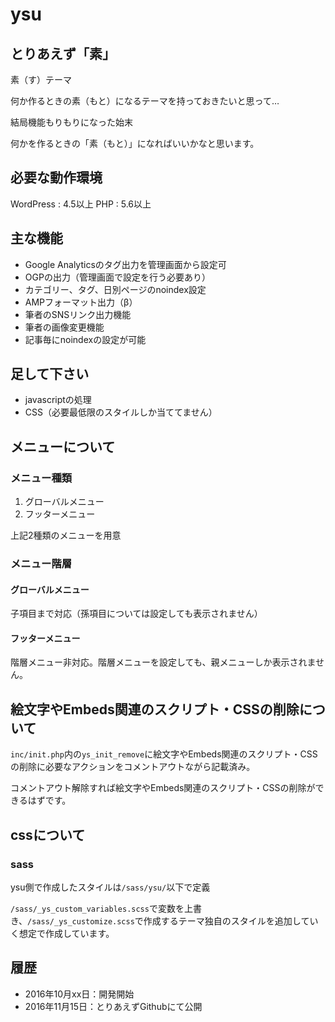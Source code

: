 # ysu

## とりあえず「素」

素（す）テーマ

何か作るときの素（もと）になるテーマを持っておきたいと思って…

結局機能もりもりになった始末

何かを作るときの「素（もと）」になればいいかなと思います。

## 必要な動作環境

WordPress	:	4.5以上
PHP	:	5.6以上


## 主な機能

- Google Analyticsのタグ出力を管理画面から設定可
- OGPの出力（管理画面で設定を行う必要あり）
- カテゴリー、タグ、日別ページのnoindex設定
- AMPフォーマット出力（β）
- 筆者のSNSリンク出力機能
- 筆者の画像変更機能
- 記事毎にnoindexの設定が可能

## 足して下さい

- javascriptの処理
- CSS（必要最低限のスタイルしか当ててません）

## メニューについて

### メニュー種類

1. グローバルメニュー
2. フッターメニュー

上記2種類のメニューを用意

### メニュー階層

#### グローバルメニュー

子項目まで対応（孫項目については設定しても表示されません）

#### フッターメニュー

階層メニュー非対応。階層メニューを設定しても、親メニューしか表示されません。


## 絵文字やEmbeds関連のスクリプト・CSSの削除について

`inc/init.php`内の`ys_init_remove`に絵文字やEmbeds関連のスクリプト・CSSの削除に必要なアクションをコメントアウトながら記載済み。

コメントアウト解除すれば絵文字やEmbeds関連のスクリプト・CSSの削除ができるはずです。


## cssについて

### sass

ysu側で作成したスタイルは`/sass/ysu/`以下で定義

`/sass/_ys_custom_variables.scss`で変数を上書き、`/sass/_ys_customize.scss`で作成するテーマ独自のスタイルを追加していく想定で作成しています。


## 履歴

- 2016年10月xx日：開発開始
- 2016年11月15日：とりあえずGithubにて公開
